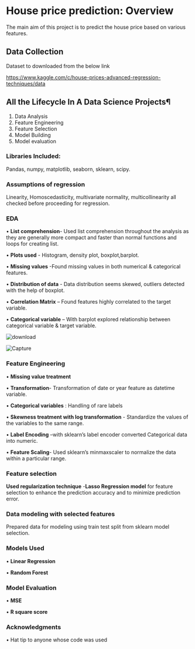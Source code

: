 # House price prediction: Overview
The main aim of this project is to predict the house price based on various features.
## Data Collection
Dataset to downloaded from the below link

<https://www.kaggle.com/c/house-prices-advanced-regression-techniques/data>
## All the Lifecycle In A Data Science Projects¶
1.	Data Analysis
2.	Feature Engineering
3.	Feature Selection
4.	Model Building
5.	Model evaluation
### Libraries Included:
Pandas, numpy, matplotlib, seaborn, sklearn, scipy.

###  Assumptions of regression
Linearity, Homoscedasticity, multivariate normality, multicollinearity all checked before proceeding for regression.

### EDA
•	**List comprehension**- Used list comprehension throughout the analysis as they are generally more compact and faster than normal functions and loops for creating list.

•	**Plots used** - Histogram, density plot, boxplot,barplot.

•	**Missing values** -Found missing values in both numerical & categorical features.

•	**Distribution of data** - Data distribution seems skewed, outliers detected with the help of boxplot.

•	**Correlation Matrix** – Found features highly correlated to the target variable.

•	**Categorical variable** – With barplot explored relationship between categorical variable & target variable.

![download](https://user-images.githubusercontent.com/66988391/93751140-3c587200-fc1a-11ea-96d2-fa6e67503122.png)

![Capture](https://user-images.githubusercontent.com/66988391/93751586-f059fd00-fc1a-11ea-9ba5-07cc8e467a4a.PNG)





### Feature Engineering

•	**Missing value treatment**

•	**Transformation**- Transformation of date or year feature as datetime variable. 

•	**Categorical variables** : Handling of rare labels

•	**Skewness treatment with log transformation** - Standardize the values of the variables to the same range.

•	**Label Encoding** –with sklearn’s label encoder converted Categorical data into numeric.

•	**Feature Scaling**- Used sklearn’s minmaxscaler to normalize the data within a particular range.



### Feature selection

**Used regularization technique** -**Lasso Regression model** for feature selection to enhance the prediction accuracy and to minimize prediction error.




### Data modeling with selected features

Prepared data for modeling using train test split from sklearn model selection.



### Models Used

• **Linear Regression**

• **Random Forest**




### Model Evaluation
• **MSE**

• **R square score**


	



### Acknowledgments
• Hat tip to anyone whose code was used


















